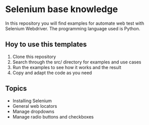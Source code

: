 # Selenium base knowledge

In this repository you will find examples for automate web test with Selenium Webdriver. The programming language used is Python.

## Hoy to use this templates

1. Clone this repository
2. Search through the src/ directory for examples and use cases
3. Run the examples to see how it works and the result
4. Copy and adapt the code as you need

## Topics

* Installing Selenium
* General web locators
* Manage dropdowns
* Manage radio buttons and checkboxes
